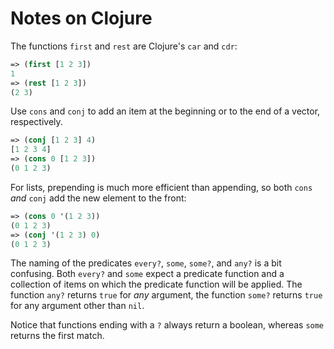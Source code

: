# Notes on Clojure

The functions `first` and `rest` are Clojure's `car` and `cdr`:

```clojure
=> (first [1 2 3])
1
=> (rest [1 2 3])
(2 3)
```

Use `cons` and `conj` to add an item at the beginning or to the end of a vector,
respectively.

```clojure
=> (conj [1 2 3] 4)
[1 2 3 4]
=> (cons 0 [1 2 3])
(0 1 2 3)
```

For lists, prepending is much more efficient than appending, so both `cons`
_and_ `conj` add the new element to the front:

```clojure
=> (cons 0 '(1 2 3))
(0 1 2 3)
=> (conj '(1 2 3) 0)
(0 1 2 3)
```

The naming of the predicates `every?`, `some`, `some?`, and `any?` is a bit
confusing. Both `every?` and `some` expect a predicate function and a collection
of items on which the predicate function will be applied. The function `any?`
returns `true` for _any_ argument, the function `some?` returns `true` for any
argument other than `nil`.

Notice that functions ending with a `?` always return a boolean, whereas `some`
returns the first match.
